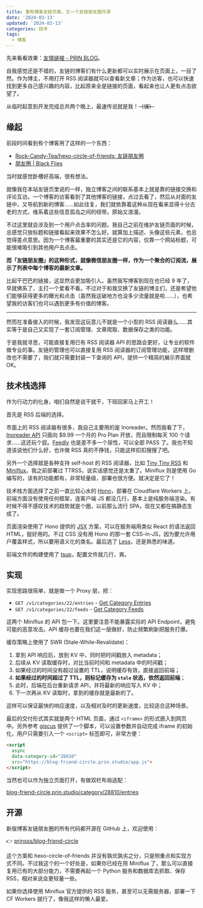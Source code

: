 ```yaml
---
title: 重构博客友链页面，又一个友链朋友圈开源
date: '2024-03-13'
updated: '2024-03-13'
categories: 技术
tags:
  - 博客
---
```


先来看看效果：[友情链接 - PRIN BLOG](https://prinsss.github.io/friends/)。

自我感觉还是不错的，友链的博客们有什么更新都可以实时展示在页面上，一目了然。作为博主，不用打开 RSS 阅读器就可以查看新文章；作为访客，也可以快速找到更多自己感兴趣的内容，比起原来全是链接的页面，看起来也让人更有点击欲望了。

从临时起意到开发完成总共两个晚上，最速传说就是我！~~（误）~~

<!--more-->

## 缘起

前段时间看到有个博客用了这样的一个东西：

- [Rock-Candy-Tea/hexo-circle-of-friends: 友链朋友圈](https://github.com/Rock-Candy-Tea/hexo-circle-of-friends)
- [朋友圈 | Black Flies](https://www.yyyzyyyz.cn/fcircle/)

当时就感觉卧槽好高端，很有想法。

就像我在本站友链页里说的一样，独立博客之间的联系基本上就是靠的链接交换和评论互访。一个博客的访客看到了其他博客的链接，点过去看了，然后从对面的友链中，又导航到新的博客……如此往复，我们就依靠着这种从现在看来显得十分古老的方式，维系着这些信息孤岛之间的纽带。原始又浪漫。

不过这里就会涉及到一个用户点击率的问题。我自己之前在维护友链页面的时候，总感觉只放标题和链接看起来效果不怎么好。就算加上描述、头像这些元素，也总觉得差点意思。因为一个博客最重要的其实还是它的内容，仅靠一个网站标题，可能很难吸引到其他用户去点击。

**而「友链朋友圈」的这种形式，就像微信朋友圈一样，作为一个聚合的订阅流，展示了列表中每个博客的最新文章。**

比起干巴巴的链接，这显然会更加吸引人。虽然我写博客到现在也已经 9 年了，早就佛系了，主打一个爱看不看。不过对于和我交换了友链的博主们，还是希望他们能够获得更多的曝光和点击（虽然我这破地方也没多少流量就是啦……），也希望我的访客们也可以遇到更多有价值的博客。

***

然而在准备接入的时候，我发现这玩意儿不就是一个小型的 RSS 阅读器么……其实等于是自己又实现了一套订阅管理、文章爬取、数据保存之类的功能。

于是我就寻思，可能直接复用已有 RSS 阅读器 API 的思路会更好，让专业的软件做专业的事。友链的管理也可以直接复用 RSS 阅读器的订阅管理功能，这样增删改也不需要了，我们就只需要封装一下查询的 API，提供一个精简的展示界面就 OK。

## 技术栈选择

作为行动力的化身，咱们自然是说干就干，下班回家马上开工！

首先是 RSS 后端的选择。

市面上的 RSS 阅读器有很多，我自己主要用的是 Inoreader。然而我看了下，[Inoreader API](https://www.inoreader.com/developers/rate-limiting) 只面向 $9.99 一个月的 Pro Plan 开放，而且限制每天 100 个请求……这还玩个屁。[Feedly](https://developers.feedly.com/reference/introduction) 也是差不多一个尿性，可以全部 PASS 了。我也不知道该说他们什么好，也许做 RSS 真的不挣钱，只能这样扣扣搜搜了吧。

另外一个选择就是各种支持 self-host 的 RSS 阅读器，比如 [Tiny Tiny RSS](https://tt-rss.org) 和 [Miniflux](https://miniflux.app)。我之前部署过 TTRSS，说实话感觉还是太重了。Miniflux 则是使用 Go 编写的，该有的功能都有，非常轻量级，部署也很方便。就决定是它了！

技术栈方面选择了之前一直比较心水的 [Hono](https://hono.dev)，部署在 Cloudflare Workers 上。前端方面没有使用任何框架，连客户端 JS 都没几行，基本上是纯服务端渲染。有时候不得不感叹技术的趋势就是个圈，以前那么流行 SPA，现在又都在搞静态生成了。

页面渲染使用了 Hono 提供的 [JSX](https://hono.dev/guides/jsx) 方案，可以在服务端用类似 React 的语法返回 HTML，挺好用的。不过 CSS 没有用 Hono 的那一套 CSS-in-JS，因为要允许用户覆盖样式，所以要用语义化的类名。最后选了 [Less](https://lesscss.org)，还是熟悉的味道。

前端文件的构建使用了 [tsup](https://tsup.egoist.dev)，配置文件就几行，爽。

## 实现

实现思路很简单，就是做一个 Proxy 层，把：

- `GET /v1/categories/22/entries` - [Get Category Entries](https://miniflux.app/docs/api.html#endpoint-get-category-entries)
- `GET /v1/categories/22/feeds` - [Get Category Feeds](https://miniflux.app/docs/api.html#endpoint-get-category-feeds)

这两个 Miniflux 的 API 包一下。这里要注意不能暴露实际的 API Endpoint，避免可能的恶意攻击。API 缓存也要在我们这一层做好，防止频繁刷新把服务打爆。

缓存策略上使用了 SWR (Stale-While-Revalidate)：

1. 拿到 API 响应后，放到 KV 中，同时把时间戳放入 metadata；
2. 后续从 KV 读取缓存时，对比当前时间和 metadata 中的时间戳；
3. 如果经过的时间没有超过设置的 TTL，说明缓存有效，直接返回前端；
4. **如果经过的时间超过了 TTL，则标记缓存为 `stale` 状态，依然返回前端**；
5. 此时，后端在后台重新请求 API，并将最新的响应写入 KV 中；
6. 下一次再从 KV 读取时，拿到的缓存就是最新的了。

这样可以保证最快的响应速度，以及相对及时的更新速度，比较适合这种场景。

最后的交付形式其实就是两个 HTML 页面，通过 `<iframe>` 的形式嵌入到网页中。另外参考 [giscus](https://giscus.app) 提供了一个脚本，可以设置参数并自动完成 iframe 的初始化，用户只需要引入一个 `<script>` 标签即可，非常方便：

```html
<script
  async
  data-category-id="28810"
  src="https://blog-friend-circle.prin.studio/app.js">
</script>
```

当然也可以作为独立页面打开，有做双栏布局适配：

[blog-friend-circle.prin.studio/category/28810/entries](https://blog-friend-circle.prin.studio/category/28810/entries)

## 开源

新版博客友链朋友圈的所有代码都开源在 GitHub 上，欢迎使用：

👉 [prinsss/blog-friend-circle](https://github.com/prinsss/blog-friend-circle)

这个方案和 hexo-circle-of-friends 并没有孰优孰劣之分，只是侧重点和实现方式不同。不过我这个的一个好处是，如果你已经在用 Miniflux 了，那么可以直接复用已有的大部分能力，不需要再起一个 Python 服务和数据库去抓取、保存 RSS，相对来说会更轻量一些。

如果你选择使用 Miniflux 官方提供的 RSS 服务，甚至可以无需服务器，部署一下 CF Workers 就行了，像我这样的懒人最爱。
